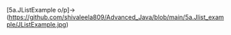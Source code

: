 [5a.JListExample o/p]->(https://github.com/shivaleela809/Advanced_Java/blob/main/5a.Jlist_example/JListExample.jpg)

